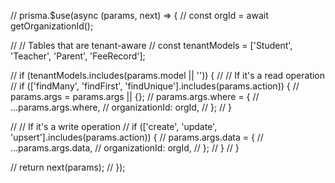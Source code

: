 // prisma.$use(async (params, next) => {
// const orgId = await getOrganizationId();

// // Tables that are tenant-aware
// const tenantModels = ['Student', 'Teacher', 'Parent', 'FeeRecord'];

// if (tenantModels.includes(params.model || '')) {
// // If it's a read operation
// if (['findMany', 'findFirst', 'findUnique'].includes(params.action)) {
// params.args = params.args || {};
// params.args.where = {
// ...params.args.where,
// organizationId: orgId,
// };
// }

// // If it's a write operation
// if (['create', 'update', 'upsert'].includes(params.action)) {
// params.args.data = {
// ...params.args.data,
// organizationId: orgId,
// };
// }
// }

// return next(params);
// });
